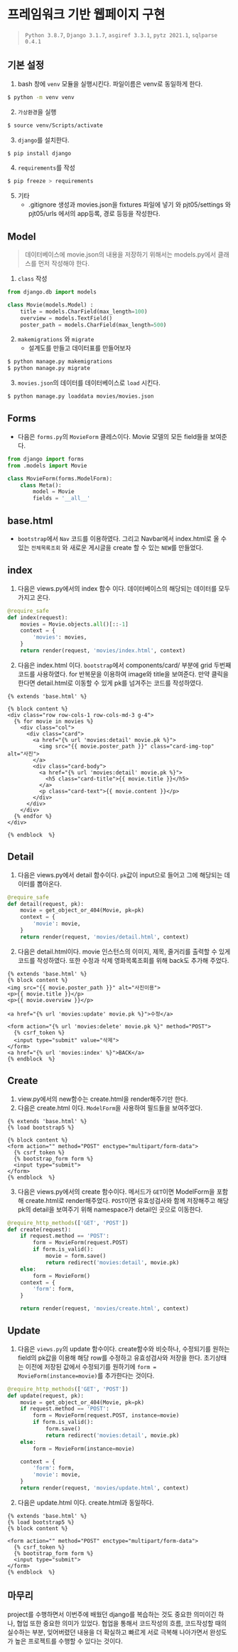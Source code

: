 # 프레임워크 기반 웹페이지 구현

> `Python 3.8.7`, `Django 3.1.7`, `asgiref 3.3.1`, `pytz 2021.1`, `sqlparse 0.4.1`



## 기본 설정

1. bash 창에 `venv` 모듈을 실행시킨다. 파일이름은 venv로 동일하게 한다.

```bash
$ python -m venv venv
```

2. `가상환경`을 실행

```bash
$ source venv/Scripts/activate
```

3. `django`를 설치한다.

```bash
$ pip install django
```

4. `requirements`를 작성

```bash
$ pip freeze > requirements
```

5. 기타
   - .gitignore 생성과 movies.json을 fixtures 파일에 넣기 와 pjt05/settings 와 pjt05/urls 에서의 app등록, 경로 등등을 작성한다.



## Model

> 데이터베이스에 movie.json의 내용을 저장하기 위해서는 models.py에서 클래스를 먼저 작성해야 한다.

1. `class` 작성

```python
from django.db import models

class Movie(models.Model) :
    title = models.CharField(max_length=100) 
    overview = models.TextField()
    poster_path = models.CharField(max_length=500)
```

2. `makemigrations` 와 `migrate`
   - 설계도를 만들고 데이터표를 만들어보자

```bash
$ python manage.py makemigrations
$ python manage.py migrate
```

3. `movies.json`의 데이터를 데이터베이스로 `load` 시킨다.

```bash
$ python manage.py loaddata movies/movies.json
```



## Forms

- 다음은 `forms.py`의 `MovieForm` 클레스이다. Movie 모델의 모든 field들을 보여준다.

```python
from django import forms
from .models import Movie

class MovieForm(forms.ModelForm):
    class Meta():
        model = Movie
        fields = '__all__'
```



## base.html

- `bootstrap`에서 `Nav` 코드를 이용하였다. 그리고 Navbar에서 index.html로 올 수 있는 `전체목록조회` 와 새로운 게시글을 create 할 수 있는 `NEW`를 만들었다.



## index

1. 다음은 views.py에서의 index 함수 이다. 데이터베이스의 해당되는 데이터를 모두 가지고 온다.

```python
@require_safe
def index(request):
    movies = Movie.objects.all()[::-1]
    context = {
        'movies': movies,
    }
    return render(request, 'movies/index.html', context)
```

2. 다음은 index.html 이다. `bootstrap`에서 components/card/ 부분에 grid 두번째 코드를 사용하였다. for 반복문을 이용하여 image와 title을 보여준다. 만약 클릭을 한다면 detail.html로 이동할 수 있게 pk를 넘겨주는 코드를 작성하였다.

```django
{% extends 'base.html' %}

{% block content %}
<div class="row row-cols-1 row-cols-md-3 g-4">
  {% for movie in movies %}
    <div class="col">
      <div class="card">
        <a href="{% url 'movies:detail' movie.pk %}">
          <img src="{{ movie.poster_path }}" class="card-img-top" alt="사진">
        </a>
        <div class="card-body">
          <a href="{% url 'movies:detail' movie.pk %}">
            <h5 class="card-title">{{ movie.title }}</h5>
          </a>
          <p class="card-text">{{ movie.content }}</p>
        </div>
      </div>
    </div>
  {% endfor %}
</div>  

{% endblock  %}

```



## Detail

1. 다음은 views.py에서 detail 함수이다. `pk`값이 input으로 들어고 그에 해당되는 데이터를 뽑아온다.

```python
@require_safe
def detail(request, pk):
    movie = get_object_or_404(Movie, pk=pk)
    context = {
        'movie': movie,
    }
    return render(request, 'movies/detail.html', context)
```

2. 다음은 detail.html이다. movie 인스턴스의 이미지, 제목, 줄거리를 출력할 수 있게 코드를 작성하였다. 또한 수정과 삭제 영화목록조회를 위해 back도 추가해 주었다.

```django
{% extends 'base.html' %}
{% block content %}
<img src="{{ movie.poster_path }}" alt="사진이용">
<p>{{ movie.title }}</p>
<p>{{ movie.overview }}</p>

<a href="{% url 'movies:update' movie.pk %}">수정</a>

<form action="{% url 'movies:delete' movie.pk %}" method="POST">
  {% csrf_token %}
  <input type="submit" value="삭제">
</form>
<a href="{% url 'movies:index' %}">BACK</a>
{% endblock  %}
```



## Create

1. view.py에서의 new함수는 create.html을 render해주기만 한다.
2. 다음은 create.html 이다. `ModelForm`을 사용하여 필드들을 보여주었다.

```django
{% extends 'base.html' %}
{% load bootstrap5 %}

{% block content %}
<form action="" method="POST" enctype="multipart/form-data">
  {% csrf_token %}
  {% bootstrap_form form %}
  <input type="submit">
</form>
{% endblock  %}
```

3. 다음은 views.py에서의 create 함수이다. 메서드가 `GET`이면 ModelForm을 포함해  create.html로 render해주었다. `POST`이면 유효성검사와 함께 저장해주고 해당 pk의 detail을 보여주기 위해 namespace가 detail인 곳으로 이동한다.

```python
@require_http_methods(['GET', 'POST'])
def create(request):
    if request.method == 'POST':
        form = MovieForm(request.POST)
        if form.is_valid():
            movie = form.save()
            return redirect('movies:detail', movie.pk)
    else:
        form = MovieForm()
    context = {
        'form': form,
    }

    return render(request, 'movies/create.html', context)
```



## Update

1. 다음은 `views.py`의 update 함수이다. create함수와 비슷하나, 수정되기를 원하는 field의 pk값을 이용해 해당 row를 수정하고 유효성검사와 저장을 한다. 초기상태는 이전에 저장된 값에서 수정되기를 원하기에 `form = MovieForm(instance=movie)`를 추가한다는 것이다.

```python
@require_http_methods(['GET', 'POST'])
def update(request, pk):
    movie = get_object_or_404(Movie, pk=pk)
    if request.method == 'POST':
        form = MovieForm(request.POST, instance=movie)
        if form.is_valid():
            form.save()
            return redirect('movies:detail', movie.pk)
    else:
        form = MovieForm(instance=movie)

    context = {
        'form': form,
        'movie': movie,
    }
    return render(request, 'movies/update.html', context)
```

2. 다음은 update.html 이다. create.html과 동일하다.

```django
{% extends 'base.html' %}
{% load bootstrap5 %}
{% block content %}

<form action="" method="POST" enctype="multipart/form-data">
  {% csrf_token %}
  {% bootstrap_form form %}
  <input type="submit">
</form>
{% endblock  %}
```



## 마무리

project를 수행하면서 이번주에 배웠던 django를 복습하는 것도 중요한 의미이긴 하나, 협업 또한 중요한 의미가 있었다. 협업을 통해서 코드작성의 흐름, 코드작성할 때의 실수하는 부분, 잊어버렸던 내용을 더 확실하고 빠르게 서로 극복해 나아가면서 완성도가 높은 프로젝트를 수행할 수 있다는 것이다. 